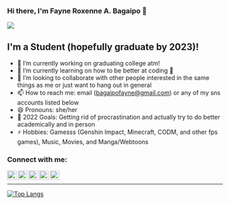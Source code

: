 ### Hi there, I'm Fayne Roxenne A. Bagaipo 👋

![](https://komarev.com/ghpvc/?username=fabagaipo&style=flat-square)

## I'm a Student (hopefully graduate by 2023)!
- 🔭 I’m currently working on graduating college atm!
- 🌱 I’m currently learning on how to be better at coding 🤣
- 👯 I’m looking to collaborate with other people interested in the same things as me or just want to hang out in general
- 📫 How to reach me: email (bagaipofayne@gmail.com) or any of my sns accounts listed below
- 😄 Pronouns: she/her
- 🥅 2022 Goals: Getting rid of procrastination and actually try to do better academically and in person
- ⚡ Hobbies: Gamesss (Genshin Impact, Minecraft, CODM, and other fps games), Music, Movies, and Manga/Webtoons

### Connect with me:

[<img align="left" alt="codeSTACKr | Twitter" width="22px" src="https://cdn.jsdelivr.net/npm/simple-icons@v3/icons/twitter.svg" />][twitter]
[<img align="left" alt="codeSTACKr | LinkedIn" width="22px" src="https://cdn.jsdelivr.net/npm/simple-icons@v3/icons/linkedin.svg" />][linkedin]
[<img align="left" alt="codeSTACKr | Discord" width="22px" src="https://cdn.jsdelivr.net/npm/simple-icons@v3/icons/discord.svg" />][discord]
[<img align="left" alt="codeSTACKr | Discord" width="22px" src="https://cdn.jsdelivr.net/npm/simple-icons@v3/icons/reddit.svg" />][reddit]
[<img align="left" alt="codeSTACKr | Discord" width="22px" src="https://cdn.jsdelivr.net/npm/simple-icons@v3/icons/steam.svg" />][steam]

<br />

---
[![Top Langs](https://github-readme-stats.vercel.app/api/top-langs?username=fabagaipo&theme=tokyonight)]()

[twitter]: https://twitter.com/infaynety
[linkedin]: https://linkedin.com/in/fabagaipo
[discord]: http://discordapp.com/users/548838201549258772
[reddit]: https://reddit.com/user/fayayay
[steam]: https://steamcommunity.com/id/yippiefay/
